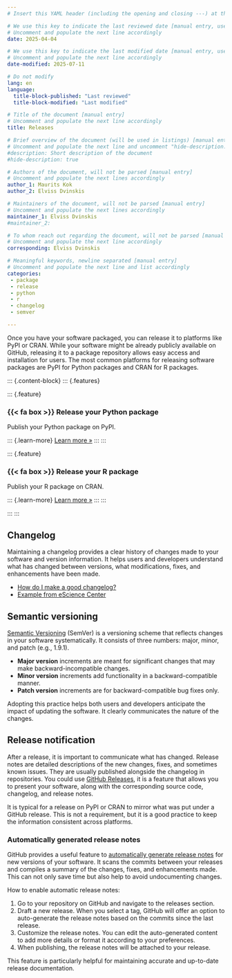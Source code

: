 ```yaml
---
# Insert this YAML header (including the opening and closing ---) at the beginning of the document and fill it out accordingly

# We use this key to indicate the last reviewed date [manual entry, use YYYY-MM-DD]
# Uncomment and populate the next line accordingly
date: 2025-04-04

# We use this key to indicate the last modified date [manual entry, use YYYY-MM-DD]
# Uncomment and populate the next line accordingly
date-modified: 2025-07-11

# Do not modify
lang: en
language: 
  title-block-published: "Last reviewed"
  title-block-modified: "Last modified"

# Title of the document [manual entry]
# Uncomment and populate the next line accordingly
title: Releases

# Brief overview of the document (will be used in listings) [manual entry]
# Uncomment and populate the next line and uncomment "hide-description: true".
#description: Short description of the document
#hide-description: true

# Authors of the document, will not be parsed [manual entry]
# Uncomment and populate the next lines accordingly
author_1: Maurits Kok
author_2: Elviss Dvinskis

# Maintainers of the document, will not be parsed [manual entry]
# Uncomment and populate the next lines accordingly
maintainer_1: Elviss Dvinskis
#maintainer_2:

# To whom reach out regarding the document, will not be parsed [manual entry]
# Uncomment and populate the next line accordingly
corresponding: Elviss Dvinskis

# Meaningful keywords, newline separated [manual entry]
# Uncomment and populate the next line and list accordingly
categories: 
 - package
 - release
 - python
 - r
 - changelog
 - semver

---
```


Once you have your software packaged, you can release it to platforms like PyPI or CRAN. While your software might be already publicly available on GitHub, releasing it to a package repository allows easy access and installation for users. The most common platforms for releasing software packages are PyPI for Python packages and CRAN for R packages.

::: {.content-block}
::: {.features}

::: {.feature}
### {{< fa box >}} Release your Python package
Publish your Python package on PyPI.

::: {.learn-more}
[Learn more »](./releases_pypi.md)
:::
:::

::: {.feature}
### {{< fa box >}} Release your R package
Publish your R package on CRAN.

::: {.learn-more}
[Learn more »](./releases_cran.md)
:::
:::

:::
:::

## Changelog

Maintaining a changelog provides a clear history of changes made to your software and version information. It helps users and developers understand what has changed between versions, what modifications, fixes, and enhancements have been made. 

- [How do I make a good changelog?](https://keepachangelog.com/en/1.1.0/)
- [Example from eScience Center](https://github.com/matchms/matchms/blob/master/CHANGELOG.md)

## Semantic versioning

[Semantic Versioning](https://semver.org) (SemVer) is a versioning scheme that reflects changes in your software systematically. It consists of three numbers: major, minor, and patch (e.g., 1.9.1).

- **Major version** increments are meant for significant changes that may make backward-incompatible changes.
- **Minor version** increments add functionality in a backward-compatible manner.
- **Patch version** increments are for backward-compatible bug fixes only.

Adopting this practice helps both users and developers anticipate the impact of updating the software. It clearly communicates the nature of the changes.

## Release notification

After a release, it is important to communicate what has changed. Release notes are detailed descriptions of the new changes, fixes, and sometimes known issues. They are usually published alongside the changelog in repositories. You could use [GitHub Releases](https://docs.github.com/en/repositories/releasing-projects-on-github/managing-releases-in-a-repository), it is a feature that allows you to present your software, along with the corresponding source code, changelog, and release notes.

It is typical for a release on PyPI or CRAN to mirror what was put under a GitHub release. This is not a requirement, but it is a good practice to keep the information consistent across platforms.

### Automatically generated release notes
GitHub provides a useful feature to [automatically generate release notes](https://docs.github.com/en/repositories/releasing-projects-on-github/automatically-generated-release-notes) for new versions of your software. It scans the commits between your releases and compiles a summary of the changes, fixes, and enhancements made. This can not only save time but also help to avoid undocumenting changes.

How to enable automatic release notes:

1. Go to your repository on GitHub and navigate to the releases section.
2. Draft a new release. When you select a tag, GitHub will offer an option to auto-generate the release notes based on the commits since the last release.
3. Customize the release notes. You can edit the auto-generated content to add more details or format it according to your preferences.
4. When publishing, the release notes will be attached to your release.

This feature is particularly helpful for maintaining accurate and up-to-date release documentation.
